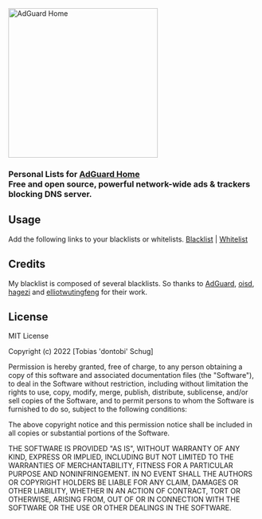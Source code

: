 <img src="https://cdn.adguard.com/public/Adguard/Common/adguard_home.svg" width="300px" alt="AdGuard Home" />
<h3>Personal Lists for <a href="https://adguard.com/en/adguard-home/overview.html">AdGuard Home</a><br>
Free and open source, powerful network-wide ads & trackers blocking DNS server.</h3>

## Usage
Add the following links to your blacklists or whitelists.
<a href="https://raw.githubusercontent.com/dontobi/AdGuardHome-Lists/lists/blacklist.txt">Blacklist</a> | <a href="https://raw.githubusercontent.com/dontobi/AdGuardHome-Lists/lists/whitelist.txt">Whitelist</a>

## Credits
My blacklist is composed of several blacklists. So thanks to <a href="https://kb.adguard.com/en/general/adguard-ad-filters">AdGuard</a>, <a href="https://oisd.nl/">oisd</a>, <a href="https://github.com/hagezi/dns-blocklists">hagezi</a> and <a href="https://github.com/elliotwutingfeng/Inversion-DNSBL-Blocklists">elliotwutingfeng</a> for their work.

## License
MIT License

Copyright (c) 2022 [Tobias 'dontobi' Schug]

Permission is hereby granted, free of charge, to any person obtaining a copy
of this software and associated documentation files (the "Software"), to deal
in the Software without restriction, including without limitation the rights
to use, copy, modify, merge, publish, distribute, sublicense, and/or sell
copies of the Software, and to permit persons to whom the Software is
furnished to do so, subject to the following conditions:

The above copyright notice and this permission notice shall be included in all
copies or substantial portions of the Software.

THE SOFTWARE IS PROVIDED "AS IS", WITHOUT WARRANTY OF ANY KIND, EXPRESS OR
IMPLIED, INCLUDING BUT NOT LIMITED TO THE WARRANTIES OF MERCHANTABILITY,
FITNESS FOR A PARTICULAR PURPOSE AND NONINFRINGEMENT. IN NO EVENT SHALL THE
AUTHORS OR COPYRIGHT HOLDERS BE LIABLE FOR ANY CLAIM, DAMAGES OR OTHER
LIABILITY, WHETHER IN AN ACTION OF CONTRACT, TORT OR OTHERWISE, ARISING FROM,
OUT OF OR IN CONNECTION WITH THE SOFTWARE OR THE USE OR OTHER DEALINGS IN THE
SOFTWARE.

